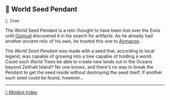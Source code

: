 ## 🌱 World Seed Pendant

`📜 Item`

The World Seed Pendant is a relic thought to have been lost over the Eons until [Ozimud](<https://zeithalt.github.io/r/ozimud.html>) discovered it in his search for artifacts. As he already had another ancient relic of his own, he trusted this one to [Airmanon](<https://zeithalt.github.io/r/airmanon.html>).

The _World Seed Pendant_ was made with a seed that, according to local legend, was capable of growing into a tree capable of holding a world. Could such World Trees be able to create new lands out in the Oceans beyond Zeithalt Island? No one knows, and there's no way to break the Pendant to get the seed inside without destroying the seed itself. If another such seed could be found, however...

-----
[`📑` Mimbot Index](<https://zeithalt.github.io/r/#0fd0>)
<!---
keywords: airmanon, ozimud
aliases: 
-->